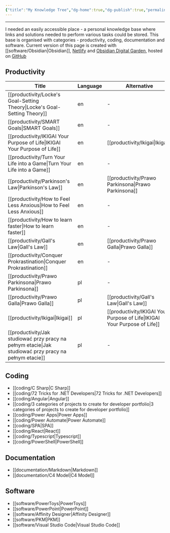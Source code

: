 ```yaml
---
{"title":"My Knowledge Tree","dg-home":true,"dg-publish":true,"permalink":"/home/my-knowledge-tree/","tags":"gardenEntry","dgPassFrontmatter":true}
---
```


---
I needed an easily accessible place - a personal knowledge base where links and solutions needed to perform various tasks could be stored. 
This base is organised with categories - productivity, coding, documentation and software. Current version of this page is created with [[software/Obsidian\|Obsidian]], [Netlify](https://app.netlify.com/) and [Obsidian Digital Garden](https://github.com/oleeskild/obsidian-digital-garden), hosted on [GitHub](https://github.com)

## Productivity
| Title                                                                                                    | Language | Alternative                                                                  |
| -------------------------------------------------------------------------------------------------------- | -------- | ---------------------------------------------------------------------------- |
| [[productivity/Locke's Goal-Setting Theory\|Locke's Goal-Setting Theory]]                             | en       | \-                                                                           |
| [[productivity/SMART Goals\|SMART Goals]]                                                             | en       | \-                                                                           |
| [[productivity/IKIGAI Your Purpose of Life\|IKIGAI Your Purpose of Life]]                             | en       | [[productivity/Ikigai\|Ikigai]]                                           |
| [[productivity/Turn Your Life into a Game\|Turn Your Life into a Game]]                               | en       | \-                                                                           |
| [[productivity/Parkinson's Law\|Parkinson's Law]]                                                     | en       | [[productivity/Prawo Parkinsona\|Prawo Parkinsona]]                       |
| [[productivity/How to Feel Less Anxious\|How to Feel Less Anxious]]                                   | en       | \-                                                                           |
| [[productivity/How to learn faster\|How to learn faster]]                                             | en       | \-                                                                           |
| [[productivity/Gall's Law\|Gall's Law]]                                                               | en       | [[productivity/Prawo Galla\|Prawo Galla]]                                 |
| [[productivity/Conquer Prokrastination\|Conquer Prokrastination]]                                     | en       | \-                                                                           |
| [[productivity/Prawo Parkinsona\|Prawo Parkinsona]]                                                   | pl       | \-                                                                           |
| [[productivity/Prawo Galla\|Prawo Galla]]                                                             | pl       | [[productivity/Gall's Law\|Gall's Law]]                                   |
| [[productivity/Ikigai\|Ikigai]]                                                                       | pl       | [[productivity/IKIGAI Your Purpose of Life\|IKIGAI Your Purpose of Life]] |
| [[productivity/Jak studiować przy pracy na pełnym etacie\|Jak studiować przy pracy na pełnym etacie]] | pl       | \-                                                                           |


## Coding
- [[coding/C Sharp\|C Sharp]]
- [[coding/72 Tricks for .NET Developers\|72 Tricks for .NET Developers]]
- [[coding/Angular\|Angular]]
- [[coding/3 categories of projects to create for developer portfolio\|3 categories of projects to create for developer portfolio]]
- [[coding/Power Apps\|Power Apps]]
- [[coding/Power Automate\|Power Automate]]
- [[coding/SPA\|SPA]]
- [[coding/React\|React]]
- [[coding/Typescript\|Typescript]]
- [[coding/PowerShell\|PowerShell]]


## Documentation
- [[documentation/Markdown\|Markdown]]
- [[documentation/C4 Model\|C4 Model]]


## Software
- [[software/PowerToys\|PowerToys]]
- [[software/PowerPoint\|PowerPoint]]
- [[software/Affinity Designer\|Affinity Designer]]
- [[software/PKM\|PKM]]
- [[software/Visual Studio Code\|Visual Studio Code]]

